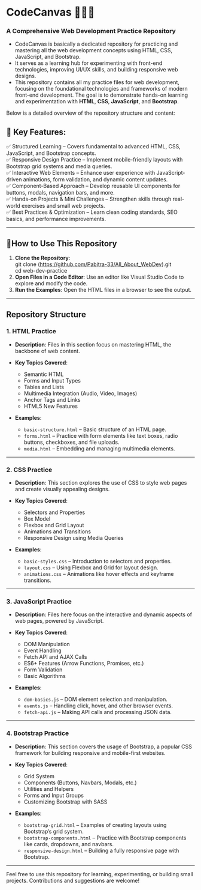 # CodeCanvas 👨‍💻🌐

### A Comprehensive Web Development Practice Repository
- CodeCanvas is basically a dedicated repository for practicing and mastering all the web development concepts using HTML, CSS, JavaScript, and Bootstrap.
- It serves as a learning hub for experimenting with front-end technologies, improving UI/UX skills, and building responsive web designs.
- This repository contains all my practice files for web development, focusing on the foundational technologies and frameworks of modern front-end development. The goal is to demonstrate hands-on learning and experimentation with **HTML**, **CSS**, **JavaScript**, and **Bootstrap**.

  
Below is a detailed overview of the repository structure and content: 
## 📄 Key Features:
✅ Structured Learning – Covers fundamental to advanced HTML, CSS, JavaScript, and Bootstrap concepts.<br>
✅ Responsive Design Practice – Implement mobile-friendly layouts with Bootstrap grid systems and media queries.<br>
✅ Interactive Web Elements – Enhance user experience with JavaScript-driven animations, form validation, and dynamic content updates.<br>
✅ Component-Based Approach – Develop reusable UI components for buttons, modals, navigation bars, and more.<br>
✅ Hands-on Projects & Mini Challenges – Strengthen skills through real-world exercises and small web projects.<br>
✅ Best Practices & Optimization – Learn clean coding standards, SEO basics, and performance improvements.<br>
  
---

## 📂How to Use This Repository
 
1. **Clone the Repository**:  
   git clone (https://github.com/Pabitra-33/All_About_WebDev).git <br>
   cd web-dev-practice
2. **Open Files in a Code Editor**: Use an editor like Visual Studio Code to explore and modify the code.  
3. **Run the Examples**: Open the HTML files in a browser to see the output.  

---


## Repository Structure
 
### 1. **HTML Practice**  
   - **Description**: Files in this section focus on mastering HTML, the backbone of web content.  
   - **Key Topics Covered**:  
     - Semantic HTML  
     - Forms and Input Types  
     - Tables and Lists  
     - Multimedia Integration (Audio, Video, Images)  
     - Anchor Tags and Links  
     - HTML5 New Features  

   - **Examples**:  
     - `basic-structure.html` – Basic structure of an HTML page.  
     - `forms.html` – Practice with form elements like text boxes, radio buttons, checkboxes, and file uploads.  
     - `media.html` – Embedding and managing multimedia elements.  

---

### 2. **CSS Practice**  
   - **Description**: This section explores the use of CSS to style web pages and create visually appealing designs.  
   - **Key Topics Covered**:  
     - Selectors and Properties  
     - Box Model  
     - Flexbox and Grid Layout  
     - Animations and Transitions  
     - Responsive Design using Media Queries  

   - **Examples**:  
     - `basic-styles.css` – Introduction to selectors and properties.  
     - `layout.css` – Using Flexbox and Grid for layout design.  
     - `animations.css` – Animations like hover effects and keyframe transitions.  

---

### 3. **JavaScript Practice**  
   - **Description**: Files here focus on the interactive and dynamic aspects of web pages, powered by JavaScript.  
   - **Key Topics Covered**:  
     - DOM Manipulation  
     - Event Handling  
     - Fetch API and AJAX Calls  
     - ES6+ Features (Arrow Functions, Promises, etc.)  
     - Form Validation  
     - Basic Algorithms  

   - **Examples**:  
     - `dom-basics.js` – DOM element selection and manipulation.  
     - `events.js` – Handling click, hover, and other browser events.  
     - `fetch-api.js` – Making API calls and processing JSON data.  

---

### 4. **Bootstrap Practice**  
   - **Description**: This section covers the usage of Bootstrap, a popular CSS framework for building responsive and mobile-first websites.  
   - **Key Topics Covered**:  
     - Grid System  
     - Components (Buttons, Navbars, Modals, etc.)  
     - Utilities and Helpers  
     - Forms and Input Groups  
     - Customizing Bootstrap with SASS  

   - **Examples**:  
     - `bootstrap-grid.html` – Examples of creating layouts using Bootstrap’s grid system.  
     - `bootstrap-components.html` – Practice with Bootstrap components like cards, dropdowns, and navbars.  
     - `responsive-design.html` – Building a fully responsive page with Bootstrap.  

---

Feel free to use this repository for learning, experimenting, or building small projects. Contributions and suggestions are welcome!  


